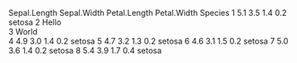   Sepal.Length Sepal.Width Petal.Length Petal.Width Species
1          5.1         3.5          1.4         0.2  setosa
2        Hello                                             
3        World                                             
4          4.9         3.0          1.4         0.2  setosa
5          4.7         3.2          1.3         0.2  setosa
6          4.6         3.1          1.5         0.2  setosa
7          5.0         3.6          1.4         0.2  setosa
8          5.4         3.9          1.7         0.4  setosa

